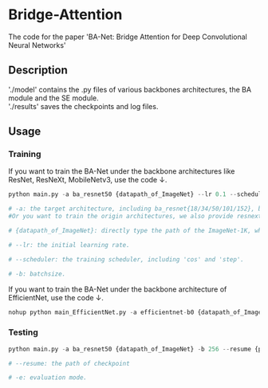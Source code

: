 # Bridge-Attention
The code for the paper 'BA-Net: Bridge Attention for Deep Convolutional Neural Networks'
## Description
'./model' contains the .py files of various backbones architectures, the BA module and the SE module.   
'./results' saves the checkpoints and log files. 
## Usage
### Training
If you want to train the BA-Net under the backbone architectures like ResNet, ResNeXt, MobileNetv3, use the code ↓. 
```Python
python main.py -a ba_resnet50 {datapath_of_ImageNet} --lr 0.1 --scheduler cos -b 256

# -a: the target architecture, including ba_resnet{18/34/50/101/152}, ba_resnext{18/34/50/101/152}, ba_mobilenetv3_large and ba_mobilenetv3_small. 
#Or you want to train the origin architectures, we also provide resnext{18/34/50/101/152}, mobilenetv3_large and mobilenetv3_small. 

# {datapath_of_ImageNet}: directly type the path of the ImageNet-1K, which should contain directories of 'train' and 'val'.

# --lr: the initial learning rate. 

# --scheduler: the training scheduler, including 'cos' and 'step'. 

# -b: batchsize. 
```

If you want to train the BA-Net under the backbone architecture of EfficientNet, use the code ↓.
```Python
nohup python main_EfficientNet.py -a efficientnet-b0 {datapath_of_ImageNet}
```

### Testing
```Python
python main.py -a ba_resnet50 {datapath_of_ImageNet} -b 256 --resume {path_of_checkpoint} -e

# --resume: the path of checkpoint

# -e: evaluation mode.
```
